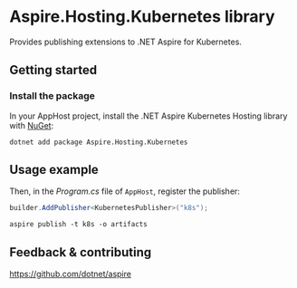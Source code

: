 # Aspire.Hosting.Kubernetes library

Provides publishing extensions to .NET Aspire for Kubernetes.

## Getting started

### Install the package

In your AppHost project, install the .NET Aspire Kubernetes Hosting library with [NuGet](https://www.nuget.org):

```dotnetcli
dotnet add package Aspire.Hosting.Kubernetes
```

## Usage example

Then, in the _Program.cs_ file of `AppHost`, register the publisher:

```csharp
builder.AddPublisher<KubernetesPublisher>("k8s");
```

```shell
aspire publish -t k8s -o artifacts
```

## Feedback & contributing

https://github.com/dotnet/aspire
